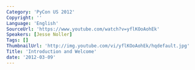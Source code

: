 ```yaml
---
Category: 'PyCon US 2012'
Copyright: ''
Language: 'English'
SourceUrl: 'https://www.youtube.com/watch?v=yflKOoAohEk'
Speakers: [Jesse Noller]
Tags: []
ThumbnailUrl: 'http://img.youtube.com/vi/yflKOoAohEk/hqdefault.jpg'
Title: 'Introduction and Welcome'
date: '2012-03-09'
---
```

